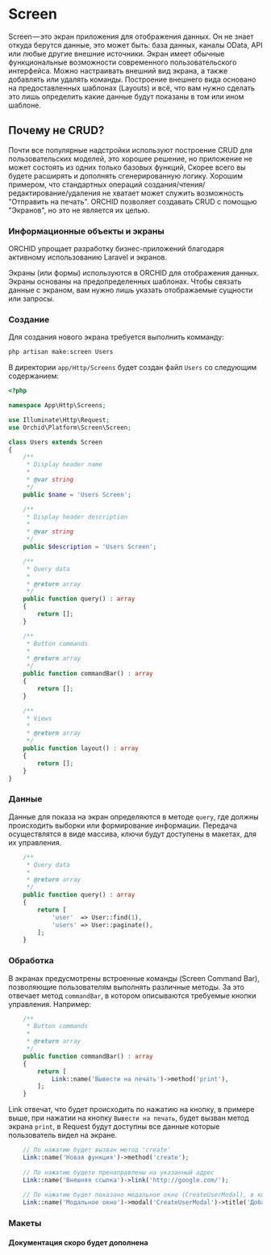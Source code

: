 # Screen

Screen — это экран приложения для отображения данных. Он не знает откуда берутся данные, это может быть: база данных, каналы OData, API или любые другие внешние источники. Экран имеет обычные функциональные возможности современного пользовательского интерфейса. Можно настраивать внешний вид экрана, а также добавлять или удалять команды. 
    Построение внешнего вида основано на предоставленных шаблонах (Layouts) и всё, что вам нужно сделать это лишь определить какие данные будут показаны в том или ином шаблоне.



## Почему не CRUD?

Почти все популярные надстройки используют построение CRUD для пользовательских моделей, это хорошее решение, но приложение не может состоять из одних только базовых функций, Скорее всего вы будете расширять и дополнять сгенерированную логику. Хорошим примером, что стандартных операций создания/чтения/редактирование/удаления не хватает может служить возможность "Отправить на печать". ORCHID позволяет создавать CRUD с помощью "Экранов", но это не является их целью.


### Информационные объекты и экраны

ORCHID упрощает разработку бизнес-приложений благодаря активному использованию Laravel и экранов.

Экраны (или формы) используются в ORCHID для отображения данных. Экраны основаны на предопределенных шаблонах. Чтобы связать данные с экраном, вам нужно лишь указать отображаемые сущности или запросы. 


### Создание

Для создания нового экрана требуется выполнить комманду:

```php
php artisan make:screen Users
```

В директории `app/Http/Screens` будет создан файл `Users` со следующим содержанием:

```php
<?php

namespace App\Http\Screens;

use Illuminate\Http\Request;
use Orchid\Platform\Screen\Screen;

class Users extends Screen
{
    /**
     * Display header name
     *
     * @var string
     */
    public $name = 'Users Screen';

    /**
     * Display header description
     *
     * @var string
     */
    public $description = 'Users Screen';

    /**
     * Query data
     *
     * @return array
     */
    public function query() : array
    {
        return [];
    }

    /**
     * Button commands
     *
     * @return array
     */
    public function commandBar() : array
    {
        return [];
    }

    /**
     * Views
     *
     * @return array
     */
    public function layout() : array
    {
        return [];
    }
}

```

### Данные

Данные для показа на экран определяются в методе `query`, где должны происходить выборки или формирование информации.
Передача осуществлятся в виде массива, ключи будут доступены в макетах, для их управления.

```php
    /**
     * Query data
     *
     * @return array
     */
    public function query() : array
    {
        return [
            'user'  => User::find(1),
            'users' => User::paginate(),
        ];
    }
```


### Обработка

В экранах предусмотрены встроенные команды (Screen Command Bar), позволяющие пользователям выполнять различные методы.
За это отвечает метод `commandBar`, в котором описываются требуемые кнопки управления. Например:

```php
    /**
     * Button commands
     *
     * @return array
     */
    public function commandBar() : array
    {
        return [
            Link::name('Вывести на печать')->method('print'),
        ];
    }
```

Link отвечат, что будет происходить по нажатию на кнопку, в примере выше, при нажатии на кнопку `Вывести на печать`,
будет вызван метод экрана `print`, в Request будут доступны все данные которые пользователь видел на экране.


```php
    // По нажатию будет вызван метод 'create'
    Link::name('Новая функция')->method('create');
    
    // По нажатию будете пренаправлены на указанный адрес
    Link::name('Внешняя ссылка')->link('http://google.com/');
    
    // По нажатию будет показано модальное окно (CreateUserModal), в котором можно выполнить метод "save"
    Link::name('Модальное окно')->modal('CreateUserModal')->title('Добавить новый')->method('save'),
```


### Макеты


#### Документация скоро будет дополнена
